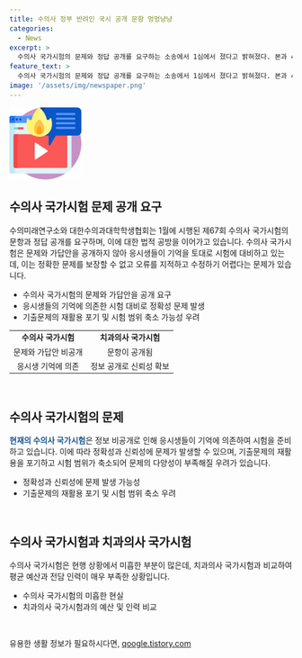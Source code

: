 ```yaml
---
title: 수의사 정부 반려인 국시 공개 문항 멍멍냥냥
categories:
  - News
excerpt: >
  수의사 국가시험의 문제와 정답 공개를 요구하는 소송에서 1심에서 졌다고 밝혀졌다. 본과 4학년 학생들은 자체적으로 기출문제를 기억을 통해 복원하여 공유하고 있지만, 이로 인해 문제의 정확성에 대한 우려가 나타나고 있다. 수의사 국가시험의 문제와 가답안 공개 여부에 대한 논란도 이어지고 있으며, 수의사 국가시험은 다른 의료 국가시험과 비교했을 때 예산과 전담 인력 면에서 미흡한 실정임을 지적하고 있다.
feature_text: >
  수의사 국가시험의 문제와 정답 공개를 요구하는 소송에서 1심에서 졌다고 밝혀졌다. 본과 4학년 학생들은 자체적으로 기출문제를 기억을 통해 복원하여 공유하고 있지만, 이로 인해 문제의 정확성에 대한 우려가 나타나고 있다. 수의사 국가시험의 문제와 가답안 공개 여부에 대한 논란도 이어지고 있으며, 수의사 국가시험은 다른 의료 국가시험과 비교했을 때 예산과 전담 인력 면에서 미흡한 실정임을 지적하고 있다.
image: '/assets/img/newspaper.png'
---
```


<p><img src="/assets/img/news.png" alt="rentncar 속보" /></p>

<h2 data-ke-size="size26">수의사 국가시험 문제 공개 요구</h2>

<p data-ke-size="size16">수의미래연구소와 대한수의과대학학생협회는 1월에 시행된 제67회 수의사 국가시험의 문항과 정답 공개를 요구하며, 이에 대한 법적 공방을 이어가고 있습니다. 수의사 국가시험은 문제와 가답안을 공개하지 않아 응시생들이 기억을 토대로 시험에 대비하고 있는데, 이는 정확한 문제를 보장할 수 없고 오류를 지적하고 수정하기 어렵다는 문제가 있습니다.</p>

<ul>
    <li>수의사 국가시험의 문제와 가답안을 공개 요구</li>
    <li>응시생들의 기억에 의존한 시험 대비로 정확성 문제 발생</li>
    <li>기출문제의 재활용 포기 및 시험 범위 축소 가능성 우려</li>
</ul>

<table>
    <tr>
        <td style="text-align: center; height: 17px;"><b>수의사 국가시험</b></td>
        <td style="text-align: center; height: 17px;"><b>치과의사 국가시험</b></td>
    </tr>
    <tr>
        <td style="text-align: center;">문제와 가답안 비공개</td>
        <td style="text-align: center;">문항이 공개됨</td>
    </tr>
    <tr>
        <td style="text-align: center;">응시생 기억에 의존</td>
        <td style="text-align: center;">정보 공개로 신뢰성 확보</td>
    </tr>
</table>

<p data-ke-size="size16">&nbsp;</p>

<h2 data-ke-size="size26">수의사 국가시험의 문제</h2>

<p data-ke-size="size16"><b><span style="color: #1a5490;">현재의 수의사 국가시험</span></b>은 정보 비공개로 인해 응시생들이 기억에 의존하여 시험을 준비하고 있습니다. 이에 따라 정확성과 신뢰성에 문제가 발생할 수 있으며, 기출문제의 재활용을 포기하고 시험 범위가 축소되어 문제의 다양성이 부족해질 우려가 있습니다.</p>

<ul>
    <li>정확성과 신뢰성에 문제 발생 가능성</li>
    <li>기출문제의 재활용 포기 및 시험 범위 축소 우려</li>
</ul>

<p data-ke-size="size16">&nbsp;</p>

<h2 data-ke-size="size26">수의사 국가시험과 치과의사 국가시험</h2>

<p data-ke-size="size16">수의사 국가시험은 현행 상황에서 미흡한 부분이 많은데, 치과의사 국가시험과 비교하여 평균 예산과 전담 인력이 매우 부족한 상황입니다.</p>

<ul>
    <li>수의사 국가시험의 미흡한 현실</li>
    <li>치과의사 국가시험과의 예산 및 인력 비교</li>
</ul>

<p data-ke-size="size16">&nbsp;</p>
유용한 생활 정보가 필요하시다면, <a href="https://qoogle.tistory.com" rel="dofollow">qoogle.tistory.com</a>


